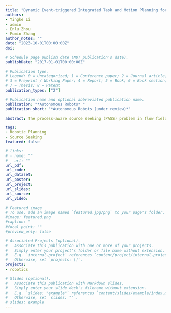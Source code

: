 ```yaml
---
title: "Dynamic Event-triggered Integrated Task and Motion Planning for Process-aware Source Seeking"
authors:
- Yingke Li
- admin
- Enlu Zhou
- Fumin Zhang
author_notes: ""
date: "2023-10-01T00:00:00Z"
doi: 

# Schedule page publish date (NOT publication's date).
publishDate: "2017-01-01T00:00:00Z"

# Publication type.
# Legend: 0 = Uncategorized; 1 = Conference paper; 2 = Journal article;
# 3 = Preprint / Working Paper; 4 = Report; 5 = Book; 6 = Book section;
# 7 = Thesis; 8 = Patent
publication_types: ["2"]

# Publication name and optional abbreviated publication name.
publication: "*Autonomous Robots* "
publication_short: "*Autonomous Robots (under review)*"

abstract: The process-aware source seeking (PASS) problem in flow fields aims to find an informative trajectory to reach an unknown source location while taking the energy consumption in the flow fields into consideration. Taking advantage of the dynamic flow field partition technique, this paper formulates this problem as a task and motion planning (TAMP) problem and proposes a bi-level hierarchical planning framework to decouple the planning of inter-region transition and inner-region trajectory by introducing inter-region junctions. An integrated strategy is developed to enable efficient upper-level planning by investigating the optimal solution of the lower-level planner. In order to leverage the information acquisition and computational burden, a dynamic event-triggered mechanism is introduced to enable asynchronized estimation, region partitioning and re-plans. The proposed algorithm provides guaranteed convergence of the trajectory, and achieves automatic trade-offs of both exploration-exploitation and accuracy-efficiency. Simulation results validate the merits of the proposed algorithm, which demonstrates a significant reduction in computational burden without compromising planning optimality.

tags:
- Robotic Planning
- Source Seeking
featured: false

# links:
# - name: ""
#   url: ""
url_pdf: 
url_code: 
url_dataset:
url_poster: 
url_project: 
url_slides: 
url_source: 
url_video: 

# Featured image
# To use, add an image named `featured.jpg/png` to your page's folder. 
#image: featured.png
#caption: "
#focal_point: ""
#preview_only: false

# Associated Projects (optional).
#   Associate this publication with one or more of your projects.
#   Simply enter your project's folder or file name without extension.
#   E.g. `internal-project` references `content/project/internal-project/index.md`.
#   Otherwise, set `projects: []`.
projects: 
- robotics

# Slides (optional).
#   Associate this publication with Markdown slides.
#   Simply enter your slide deck's filename without extension.
#   E.g. `slides: "example"` references `content/slides/example/index.md`.
#   Otherwise, set `slides: ""`.
# slides: example
---
```

